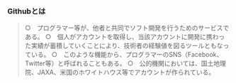 ### Githubとは
>○　プログラマー等が、他者と共同でソフト開発を行うためのサービスである。
>○　個人がアカウントを取得し、当該アカウントに開発に携わった実績が蓄積していくことにより、技術者の経験値を図るツールともなっている。
>○　このような機能から、プログラマーのSNS（Facebook、Twitter等）と呼ばれることもある。
>○　公的機関においては、国土地理院、JAXA、米国のホワイトハウス等でアカウントが作られている。
